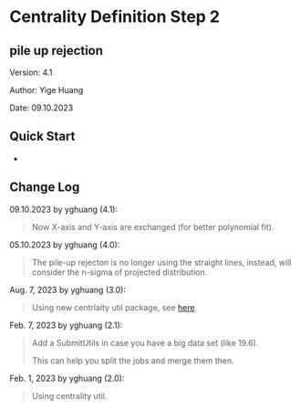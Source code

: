 # Centrality Definition Step 2

## pile up rejection

Version: 4.1

Author: Yige Huang

Date: 09.10.2023

## Quick Start

-

## Change Log

09.10.2023 by yghuang (4.1):

> Now X-axis and Y-axis are exchanged (for better polynomial fit).

05.10.2023 by yghuang (4.0):

> The pile-up rejecton is no longer using the straight lines, instead, will consider the n-sigma of projected distribution.

Aug. 7, 2023 by yghuang (3.0):

> Using new centrlaity util package, see [here](https://github.com/LearnerYme/CentralityUtils.git).

Feb. 7, 2023 by yghuang (2.1):

> Add a SubmitUtils in case you have a big data set (like 19.6).
>
> This can help you split the jobs and merge them then.

Feb. 1, 2023 by yghuang (2.0):

> Using centrality util.

